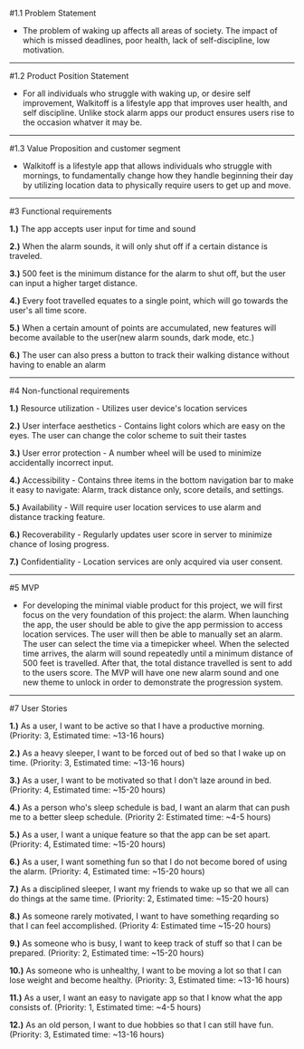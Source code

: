 #1.1 Problem Statement
  
  * The problem of waking up affects all areas of society. The impact of which is 
  missed deadlines, poor health, lack of self-discipline, low motivation.

--------------------------------------------------------------------------------------------------------

#1.2 Product Position Statement

 * For all individuals who struggle with waking up, or desire self improvement, Walkitoff is a lifestyle app that
 improves user health, and self discipline. Unlike stock alarm apps our product ensures users rise to the occasion whatver it may be.

----------------------------------------------------------------------------------------------------------

#1.3 Value Proposition and customer segment
 
 * Walkitoff is a lifestyle app that  allows individuals who struggle with mornings, to fundamentally change how they handle beginning their day
 by utilizing location data to physically require users to get up and move.

-----------------------------------------------------------------------------------------------------------

#3 Functional requirements

**1.)** The app accepts user input for time and sound

**2.)** When the alarm sounds, it will only shut off if a certain distance is traveled.

**3.)** 500 feet is the minimum distance for the alarm to shut off, but the user can input a higher target distance.

**4.)** Every foot travelled equates to a single point, which will go towards the user's all time score.

**5.)** When a certain amount of points are accumulated, new features will become available to the user(new alarm sounds, dark mode, etc.)

**6.)** The user can also press a button to track their walking distance without having to enable an alarm

-------------------------------------------------------------------------------------------------------------

#4 Non-functional requirements

**1.)** Resource utilization - Utilizes user device's location services

**2.)** User interface aesthetics - Contains light colors which are easy on the eyes. The user can change the color scheme to suit their tastes

**3.)** User error protection - A number wheel will be used to minimize accidentally incorrect input.

**4.)** Accessibility - Contains three items in the bottom navigation bar to make it easy to navigate: Alarm, track distance only, score details, and settings.

**5.)** Availability - Will require user location services to use alarm and distance tracking feature.

**6.)** Recoverability - Regularly updates user score in server to minimize chance of losing progress.

**7.)** Confidentiality - Location services are only acquired via user consent.

-------------------------------------------------------------------------------------------------------------

#5 MVP

 *  For developing the minimal viable product for this project, we will first focus on the very foundation of this project: the alarm. When launching the app, the user should be able to give the app permission to access location services. The user will then be able to manually set an alarm. The user can select the time via a timepicker wheel. When the selected time arrives, the alarm will sound repeatedly until a minimum distance of 500 feet is travelled. After that, the total distance travelled is sent to add to the users score. The MVP will have one new alarm sound and one new theme to unlock in order to demonstrate the progression system.
 
---------------------------------------------------------------------------------------------------------------
 
#7 User Stories

**1.)** As a user, I want to be active so that I have a productive morning. (Priority: 3, Estimated time: ~13-16 hours)

**2.)** As a heavy sleeper, I want to be forced out of bed so that I wake up on time. (Priority: 3, Estimated time: ~13-16 hours)

**3.)** As a user, I want to be motivated so that I don't laze around in bed. (Priority: 4, Estimated time: ~15-20 hours)

**4.)** As a person who's sleep schedule is bad, I want an alarm that can push me to a better sleep schedule. (Priority 2: Estimated time: ~4-5 hours)

**5.)** As a user, I want a unique feature so that the app can be set apart. (Priority: 4, Estimated time: ~15-20 hours)

**6.)** As a user, I want something fun so that I do not become bored of using the alarm. (Priority: 4, Estimated time: ~15-20 hours)

**7.)** As a disciplined sleeper, I want my friends to wake up so that we all can do things at the same time. (Priority: 2, Estimated time: ~15-20 hours)

**8.)** As someone rarely motivated, I want to have something reqarding so that I can feel accomplished. (Priority 4: Estimated time ~15-20 hours)

**9.)** As someone who is busy, I want to keep track of stuff so that I can be prepared. (Priority: 2, Estimated time: ~15-20 hours)

**10.)** As someone who is unhealthy, I want to be moving a lot so that I can lose weight and become healthy. (Priority: 3, Estimated time: ~13-16 hours)

**11.)** As a user, I want an easy to navigate app so that I know what the app consists of. (Priority: 1, Estimated time: ~4-5 hours)

**12.)** As an old person, I want to due hobbies so that I can still have fun. (Priority: 3, Estimated time: ~13-16 hours)
